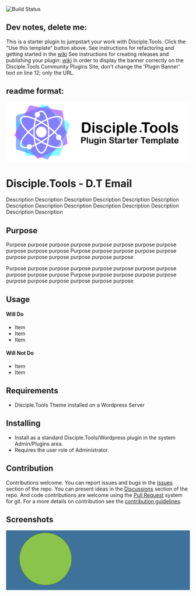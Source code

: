 ![Build Status](https://github.com/DiscipleTools/disciple-tools-email/actions/workflows/ci.yml/badge.svg?branch=master)
## Dev notes, delete me:
This is a starter plugin to jumpstart your work with Disciple.Tools.
Click the "Use this template" button above.
See instructions for refactoring and getting started in the [wiki](https://github.com/DiscipleTools/disciple-tools-email/wiki)
See instructions for creating releases and publishing your plugin: [wiki](https://github.com/DiscipleTools/disciple-tools-email/wiki)
In order to display the banner correctly on the Disciple.Tools Community Plugins Site, don't change the 'Plugin Banner' text on line 12; only the URL.

## readme format:

![Plugin Banner](https://raw.githubusercontent.com/DiscipleTools/disciple-tools-email/b30402d97895e3f911efcb47fb8f29ccd1eb92e5/documentation/banner.png)

# Disciple.Tools - D.T Email

Description Description Description Description Description Description Description
Description Description Description Description Description Description Description

## Purpose

Purpose purpose purpose purpose purpose purpose purpose purpose purpose purpose purpose
Purpose purpose purpose purpose purpose purpose purpose purpose purpose purpose purpose

Purpose purpose purpose purpose purpose purpose purpose purpose purpose purpose purpose
Purpose purpose purpose purpose purpose purpose purpose purpose purpose purpose purpose

## Usage

#### Will Do

- Item
- Item
- Item

#### Will Not Do

- Item
- Item

## Requirements

- Disciple.Tools Theme installed on a Wordpress Server

## Installing

- Install as a standard Disciple.Tools/Wordpress plugin in the system Admin/Plugins area.
- Requires the user role of Administrator.

## Contribution

Contributions welcome. You can report issues and bugs in the
[Issues](https://github.com/DiscipleTools/disciple-tools-email/issues) section of the repo. You can present ideas
in the [Discussions](https://github.com/DiscipleTools/disciple-tools-email/discussions) section of the repo. And
code contributions are welcome using the [Pull Request](https://github.com/DiscipleTools/disciple-tools-email/pulls)
system for git. For a more details on contribution see the
[contribution guidelines](https://github.com/DiscipleTools/disciple-tools-email/blob/master/CONTRIBUTING.md).


## Screenshots

![screenshot](documentation/community/starter-banners/banner-blue-green.png)
